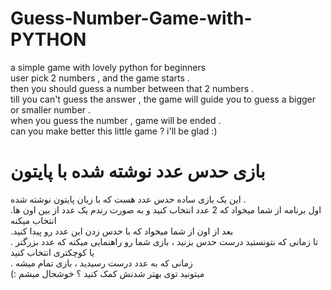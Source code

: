 # Guess-Number-Game-with-PYTHON
a simple game with lovely python for beginners <br>
user pick 2 numbers , and the game starts . <br>
then you should guess a number between that 2 numbers . <br>
till you can't guess the answer , the game will guide you to guess a bigger or smaller number . <br>
when you guess the number , game will be ended .<br>
can you make better this little game ? i'll be glad :)


# بازی حدس عدد نوشته شده با پایتون
این یک بازی ساده حدس عدد هست که با زبان پایتون نوشته شده .
<br>
.اول برنامه از شما میخواد که 2 عدد انتخاب کنید و به صورت رندم یک عدد از بین اون ها انتخاب میکنه
<br>
.بعد از اون از شما میخواد که با حدس زدن این عدد رو پیدا کنید
<br>
. تا زمانی که نتونستید درست حدس بزنید ، بازی شما رو راهنمایی میکنه که عدد بزرگتر یا کوچکتری انتخاب کنید
<br>
. زمانی که به عدد درست رسیدید ، بازی تمام میشه
<br>
(: میتونید توی بهتر شدنش کمک کنید ؟ خوشحال میشم

